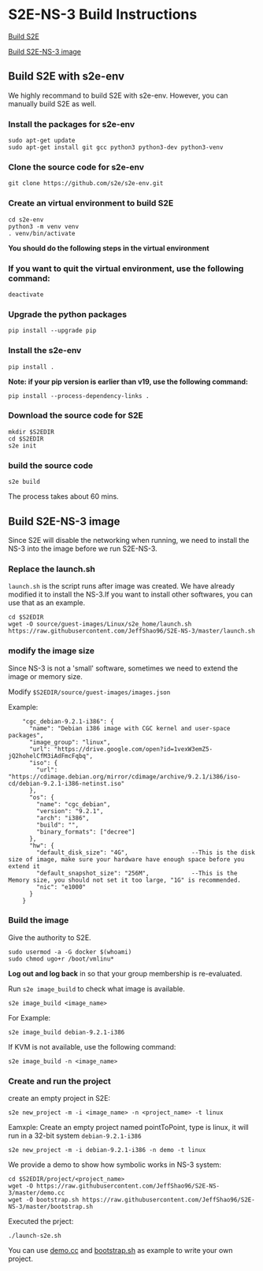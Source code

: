 # S2E-NS-3 Build Instructions
[Build S2E](#build-s2e-with-s2e-env)

[Build S2E-NS-3 image](#build-s2e-ns-3-image)

## Build S2E with s2e-env
We highly recommand to build S2E with s2e-env. However, you can manually build S2E as well. 

### Install the packages for s2e-env
    sudo apt-get update
    sudo apt-get install git gcc python3 python3-dev python3-venv

### Clone the source code for s2e-env
    git clone https://github.com/s2e/s2e-env.git

### Create an virtual environment to build S2E
    cd s2e-env
    python3 -m venv venv
    . venv/bin/activate
**You should do the following steps in the virtual environment**

### If you want to quit the virtual environment, use the following command:
    deactivate

### Upgrade the python packages
    pip install --upgrade pip

### Install the s2e-env
    pip install .
**Note: if your pip version is earlier than v19, use the following command:**

    pip install --process-dependency-links .

### Download the source code for S2E
    mkdir $S2EDIR
    cd $S2EDIR
    s2e init

### build the source code
    s2e build
The process takes about 60 mins.

## Build S2E-NS-3 image
Since S2E will disable the networking when running, we need to install the NS-3 into the image before we run S2E-NS-3.

### Replace the launch.sh 
`launch.sh` is the script runs after image was created. We have already modified it to install the NS-3.If you want to install other softwares, you can use that as an example.

    cd $S2EDIR
    wget -O source/guest-images/Linux/s2e_home/launch.sh https://raw.githubusercontent.com/JeffShao96/S2E-NS-3/master/launch.sh

### modify the image size
Since NS-3 is not a 'small' software, sometimes we need to extend the image or memory size.

Modify `$S2EDIR/source/guest-images/images.json`

Example:
```
    "cgc_debian-9.2.1-i386": {
      "name": "Debian i386 image with CGC kernel and user-space packages",
      "image_group": "linux",
      "url": "https://drive.google.com/open?id=1vexW3emZ5-jQ2hohelCfM3iAdFmcFqbq",
      "iso": {
        "url": "https://cdimage.debian.org/mirror/cdimage/archive/9.2.1/i386/iso-cd/debian-9.2.1-i386-netinst.iso"
      },
      "os": {
        "name": "cgc_debian",
        "version": "9.2.1",
        "arch": "i386",
        "build": "",
        "binary_formats": ["decree"]
      },
      "hw": {
        "default_disk_size": "4G",                  --This is the disk size of image, make sure your hardware have enough space before you extend it
        "default_snapshot_size": "256M",            --This is the Memory size, you should not set it too large, "1G" is recommended.
        "nic": "e1000"
      }
    }

```





### Build the image

Give the authority to S2E.

    sudo usermod -a -G docker $(whoami)
    sudo chmod ugo+r /boot/vmlinu*

**Log out and log back** in so that your group membership is re-evaluated.

Run `s2e image_build` to check what image is available.

    s2e image_build <image_name>

For Example:

    s2e image_build debian-9.2.1-i386

If KVM is not available, use the following command:

    s2e image_build -n <image_name>
    
### Create and run the project

create an empty project in S2E:

    s2e new_project -m -i <image_name> -n <project_name> -t linux

Eamxple:
Create an empty project named pointToPoint, type is linux, it will run in a 32-bit system `debian-9.2.1-i386`

    s2e new_project -m -i debian-9.2.1-i386 -n demo -t linux
    
We provide a demo to show how symbolic works in NS-3 system:
    
    cd $S2EDIR/project/<project_name>
    wget -O https://raw.githubusercontent.com/JeffShao96/S2E-NS-3/master/demo.cc
    wget -O bootstrap.sh https://raw.githubusercontent.com/JeffShao96/S2E-NS-3/master/bootstrap.sh
    
Executed the prject:

    ./launch-s2e.sh
    
You can use [demo.cc](./demo.cc) and [bootstrap.sh](./bootstrap.sh) as example to write your own project.
    

    
